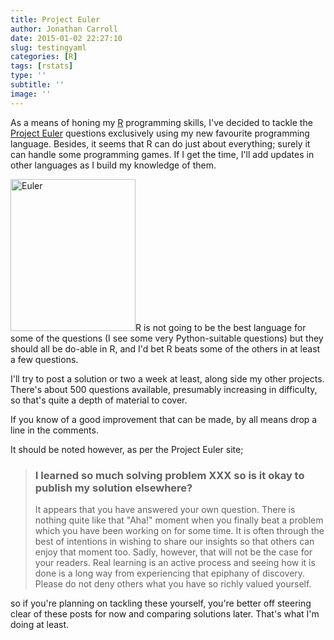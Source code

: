 ```yaml
---
title: Project Euler
author: Jonathan Carroll
date: 2015-01-02 22:27:10
slug: testingyaml
categories: [R]
tags: [rstats]
type: ''
subtitle: ''
image: ''
---
```

As a means of honing my <a title="R" href="http://www.r-project.org/" target="_blank">R</a> programming skills, I've decided to tackle the <a title="Project Euler" href="https://projecteuler.net/about" target="_blank">Project Euler</a> questions exclusively using my new favourite programming language. Besides, it seems that R can do just about everything; surely it can handle some programming games. If I get the time, I'll add updates in other languages as I build my knowledge of them.

<!--more--><a href="http://jcarroll.com.au/wp-content/uploads/2015/01/euler_portrait.png"><img class=" size-full wp-image-393 alignright" src="http://jcarroll.com.au/wp-content/uploads/2015/01/euler_portrait.png" alt="Euler" width="200" height="243" /></a>R is not going to be the best language for some of the questions (I see some very Python-suitable questions) but they should all be do-able in R, and I'd bet R beats some of the others in at least a few questions.

I'll try to post a solution or two a week at least, along side my other projects. There's about 500 questions available, presumably increasing in difficulty, so that's quite a depth of material to cover.

If you know of a good improvement that can be made, by all means drop a line in the comments.

It should be noted however, as per the Project Euler site;
<blockquote>
<h3>I learned so much solving problem XXX so is it okay to publish my solution elsewhere?</h3>
It appears that you have answered your own question. There is nothing quite like that "Aha!" moment when you finally beat a problem which you have been working on for some time. It is often through the best of intentions in wishing to share our insights so that others can enjoy that moment too. Sadly, however, that will not be the case for your readers. Real learning is an active process and seeing how it is done is a long way from experiencing that epiphany of discovery. Please do not deny others what you have so richly valued yourself.</blockquote>
so if you're planning on tackling these yourself, you're better off steering clear of these posts for now and comparing solutions later. That's what I'm doing at least.